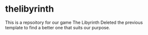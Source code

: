 # thelibyrinth
This is a repsoitory for our game The Libyrinth
Deleted the previous template to find a better one that suits our purpose.
